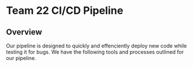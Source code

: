 # Team 22 CI/CD Pipeline

## Overview 

Our pipeline is designed to quickly and effenciently deploy new code while testing it for bugs. We have the following tools and processes outlined for our pipeline.

